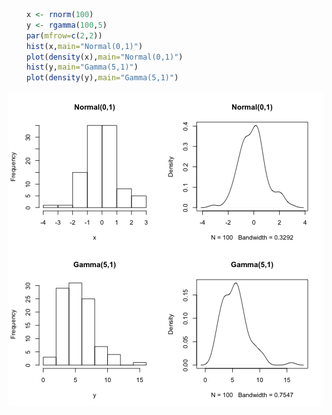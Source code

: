 
```r
	x <- rnorm(100)
	y <- rgamma(100,5)
	par(mfrow=c(2,2))
	hist(x,main="Normal(0,1)")
	plot(density(x),main="Normal(0,1)")
	hist(y,main="Gamma(5,1)")
	plot(density(y),main="Gamma(5,1)")
```

![plot of chunk markdown_tutorial](figure/markdown_tutorial.png) 
